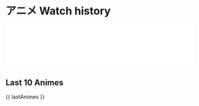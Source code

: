 # アニメ Watch history

<img src="./src/generated/calendar.svg" />

<h2>Last 10 Animes</h2>

{{ lastAnimes }}
